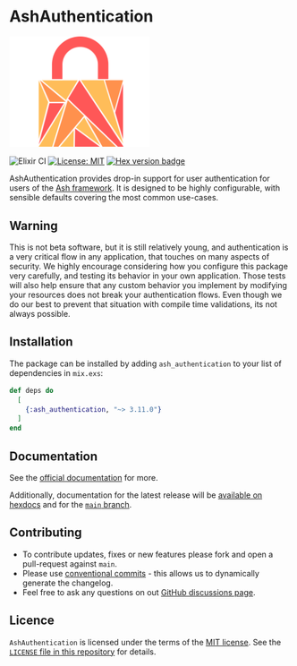 # AshAuthentication

<img src="https://github.com/ash-project/ash/blob/main/logos/ash-auth-logo.svg?raw=true" alt="Ash Authentication Logo" width="250"/>

![Elixir CI](https://github.com/team-alembic/ash_authentication/workflows/Elixir%20Library/badge.svg)
[![License: MIT](https://img.shields.io/badge/License-MIT-yellow.svg)](https://opensource.org/licenses/MIT)
[![Hex version badge](https://img.shields.io/hexpm/v/ash_authentication.svg)](https://hex.pm/packages/ash_authentication)

AshAuthentication provides drop-in support for user authentication for users of
the [Ash framework](https://ash-hq.org).  It is designed to be highly
configurable, with sensible defaults covering the most common use-cases.

## Warning

This is not beta software, but it is still relatively young, and authentication is a very critical flow in any application, that touches on many aspects of security. We highly encourage considering how you configure this package very carefully, and testing its behavior in your own application. Those tests will also help ensure that any custom behavior you implement by modifying your resources does not break your authentication flows. Even though we do our best to prevent that situation with compile time validations, its not always possible.

## Installation

The package can be installed by adding `ash_authentication` to your list of
dependencies in `mix.exs`:

```elixir
def deps do
  [
    {:ash_authentication, "~> 3.11.0"}
  ]
end
```

## Documentation

See the [official documentation](https://ash-hq.org/docs/guides/ash_authentication/latest/tutorials/getting-started-with-authentication) for more.

Additionally, documentation for the latest release will be [available on
hexdocs](https://hexdocs.pm/ash_authentication) and for the [`main`
branch](https://team-alembic.github.io/ash_authentication).

## Contributing

  * To contribute updates, fixes or new features please fork and open a
    pull-request against `main`.
  * Please use [conventional
    commits](https://www.conventionalcommits.org/en/v1.0.0/) - this allows us to
    dynamically generate the changelog.
  * Feel free to ask any questions on out [GitHub discussions
    page](https://github.com/team-alembic/ash_authentication/discussions).

## Licence

`AshAuthentication` is licensed under the terms of the [MIT
license](https://opensource.org/licenses/MIT).  See the [`LICENSE` file in this
repository](https://github.com/team-alembic/ash_authentication/blob/main/LICENSE)
for details.
